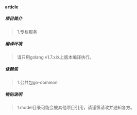 #### article

##### 项目简介
> 1.专栏服务  

##### 编译环境
> 请只用golang v1.7.x以上版本编译执行。  

##### 依赖包
> 1.公共包go-common  

##### 特别说明
> 1.model目录可能会被其他项目引用，请谨慎请改并通知各方。  
